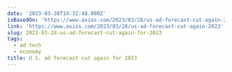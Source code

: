 ```yaml
---
date: '2023-03-28T14:32:48.000Z'
isBasedOn: 'https://www.axios.com/2023/03/28/us-ad-forecast-cut-again-2023'
link: 'https://www.axios.com/2023/03/28/us-ad-forecast-cut-again-2023'
slug: 2023-03-28-us-ad-forecast-cut-again-for-2023
tags:
  - ad tech
  - economy
title: U.S. ad forecast cut again for 2023
---
```


